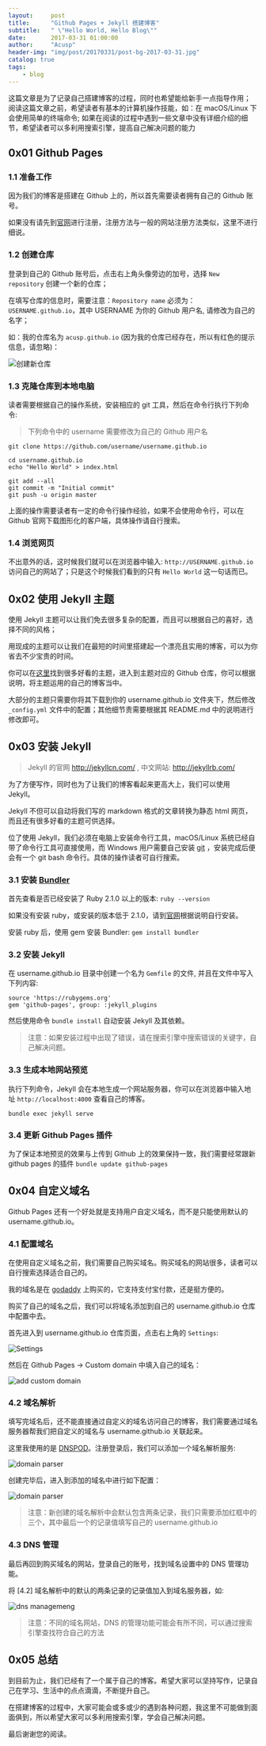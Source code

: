```yaml
---
layout:     post
title:      "Github Pages + Jekyll 搭建博客"
subtitle:   " \"Hello World, Hello Blog\""
date:       2017-03-31 01:00:00
author:     "Acusp"
header-img: "img/post/20170331/post-bg-2017-03-31.jpg"
catalog: true
tags:
    - blog
---
```




>
这篇文章是为了记录自己搭建博客的过程，同时也希望能给新手一点指导作用；
阅读这篇文章之前，希望读者有基本的计算机操作技能，如：在 macOS/Linux 下会使用简单的终端命令;
如果在阅读的过程中遇到一些文章中没有详细介绍的细节，希望读者可以多利用搜索引擎，提高自己解决问题的能力



## 0x01 Github Pages


### 1.1 准备工作

因为我们的博客是搭建在 Github 上的，所以首先需要读者拥有自己的 Github 账号。

如果没有请先到[官网](https://github.com/)进行注册，注册方法与一般的网站注册方法类似，这里不进行细说。


### 1.2 创建仓库

登录到自己的 Github 账号后，点击右上角头像旁边的加号，选择 `New repository` 创建一个新的仓库；

在填写仓库的信息时，需要注意：`Repository name` 必须为：`USERNAME.github.io`，其中 USERNAME 为你的 Github 用户名, 请修改为自己的名字；

如：我的仓库名为 `acusp.github.io` (因为我的仓库已经存在，所以有红色的提示信息，请忽略)：

![创建新仓库](/img/post/20170331/17-03-31-01-create-new-repository.png)


### 1.3 克隆仓库到本地电脑

读者需要根据自己的操作系统，安装相应的 git 工具，然后在命令行执行下列命令:

> 下列命令中的 username 需要修改为自己的 Github 用户名

```
git clone https://github.com/username/username.github.io

cd username.github.io
echo "Hello World" > index.html

git add --all
git commit -m "Initial commit"
git push -u origin master
```

上面的操作需要读者有一定的命令行操作经验，如果不会使用命令行，可以在 Github 官网下载图形化的客户端，具体操作请自行搜索。


### 1.4 浏览网页

不出意外的话，这时候我们就可以在浏览器中输入: `http://USERNAME.github.io` 访问自己的网站了；只是这个时候我们看到的只有 `Hello World` 这一句话而已。



## 0x02 使用 Jekyll 主题

使用 Jekyll 主题可以让我们免去很多复杂的配置，而且可以根据自己的喜好，选择不同的风格；

用现成的主题可以让我们在最短的时间里搭建起一个漂亮且实用的博客，可以为你省去不少宝贵的时间。

你可以在[这里](https://github.com/jekyll/jekyll/wiki/Themes)找到很多好看的主题，进入到主题对应的 Github 仓库，你可以根据说明，将主题运用的自己的博客当中。

大部分的主题只需要你将其下载到你的 username.github.io 文件夹下，然后修改 `_config.yml` 文件中的配置；其他细节责需要根据其 README.md 中的说明进行修改即可。




## 0x03 安装 Jekyll

> Jekyll 的官网 http://jekyllcn.com/ , 中文网站: http://jekyllrb.com/

为了方便写作，同时也为了让我们的博客看起来更高大上，我们可以使用 Jekyll。

Jekyll 不但可以自动将我们写的 markdown 格式的文章转换为静态 html 网页，而且还有很多好看的主题可供选择。

位了使用 Jekyll，我们必须在电脑上安装命令行工具，macOS/Linux 系统已经自带了命令行工具可直接使用，而 Windows 用户需要自己安装 [git](https://git-for-windows.github.io/) ，安装完成后便会有一个 git bash 命令行。具体的操作读者可自行搜索。


### 3.1 安装 [Bundler](http://bundler.io/)

首先查看是否已经安装了 Ruby 2.1.0 以上的版本: `ruby --version`

如果没有安装 ruby，或安装的版本低于 2.1.0，请到[官网](https://www.ruby-lang.org/en/downloads/)根据说明自行安装。

安装 ruby 后，使用 gem 安装 Bundler: `gem install bundler`


### 3.2 安装 Jekyll

在 username.github.io 目录中创建一个名为 `Gemfile` 的文件, 并且在文件中写入下列内容:

```
source 'https://rubygems.org'
gem 'github-pages', group: :jekyll_plugins
```

然后使用命令 `bundle install` 自动安装 Jekyll 及其依赖。

> 注意：如果安装过程中出现了错误，请在搜索引擎中搜索错误的关键字，自己解决问题。


### 3.3 生成本地网站预览

执行下列命令，Jekyll 会在本地生成一个网站服务器，你可以在浏览器中输入地址 `http://localhost:4000` 查看自己的博客。

```
bundle exec jekyll serve
```


### 3.4 更新 Github Pages 插件

为了保证本地预览的效果与上传到 Github 上的效果保持一致，我们需要经常跟新 github pages 的插件
``
bundle update github-pages
``



## 0x04 自定义域名

Github Pages 还有一个好处就是支持用户自定义域名，而不是只能使用默认的 username.github.io。


### 4.1 配置域名

在使用自定义域名之前，我们需要自己购买域名。购买域名的网站很多，读者可以自行搜索选择适合自己的。

我的域名是在 [godaddy](https://www.godaddy.com/) 上购买的，它支持支付宝付款，还是挺方便的。

购买了自己的域名之后，我们可以将域名添加到自己的 username.github.io 仓库中配置中去。

首先进入到 username.github.io 仓库页面，点击右上角的 `Settings`:

![Settings](/img/post/20170331/17-03-31-02-settings.png)

然后在 Github Pages -> Custom domain 中填入自己的域名：

![add custom domain](/img/post/20170331/17-03-31-03-add-custom-domain.png)


### 4.2 域名解析

填写完域名后，还不能直接通过自定义的域名访问自己的博客，我们需要通过域名服务器帮我们把自定义的域名与 username.github.io 关联起来。

这里我使用的是 [DNSPOD](https://www.dnspod.cn/)。注册登录后，我们可以添加一个域名解析服务:

![domain parser](/img/post/20170331/17-03-31-04-domain-parser.png)

创建完毕后，进入到添加的域名中进行如下配置：

![domain parser](/img/post/20170331/17-03-31-05-domain-parser.png)

> 注意：新创建的域名解析中会默认包含两条记录，我们只需要添加红框中的三个，其中最后一个的记录值填写自己的 username.github.io


### 4.3 DNS 管理

最后再回到购买域名的网站，登录自己的账号，找到域名设置中的 DNS 管理功能。

将 [4.2] 域名解析中的默认的两条记录的记录值加入到域名服务器，如:

![dns managemeng](/img/post/20170331/17-03-31-06-dns-management.png)

> 注意：不同的域名网站，DNS 的管理功能可能会有所不同，可以通过搜索引擎查找符合自己的方法



## 0x05 总结

到目前为止，我们已经有了一个属于自己的博客。希望大家可以坚持写作，记录自己在学习、生活中的点点滴滴，不断提升自己。

在搭建博客的过程中，大家可能会或多或少的遇到各种问题，我这里不可能做到面面俱到，所以希望大家可以多利用搜索引擎，学会自己解决问题。

最后谢谢您的阅读。
